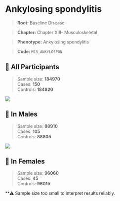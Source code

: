# Ankylosing spondylitis

> **Root:** Baseline Disease  

> **Chapter:** Chapter XIII- Musculoskeletal  

> **Phenotype:** Ankylosing spondylitis  

> **Code:** `M13_ANKYLOSPON`

## 🧪 All Participants  
> Sample size: **184970**  
> Cases: **150**  
> Controls: **184820**
<img src="/Disease/Figures/ALL/Baseline/M13_ANKYLOSPON.png"/>
<CsvTable src="/Disease/Data/ALL/Baseline/LG_M13_ANKYLOSPON.csv" label="🔍 View full results" />

## 👨 In Males  
> Sample size: **88910**  
> Cases: **105**  
> Controls: **88805**
<img src="/Disease/Figures/Male/Baseline/M13_ANKYLOSPON.png"/>
<CsvTable src="/Disease/Data/Male/Baseline/LG_M13_ANKYLOSPON.csv" label="🔍 View full results" />

## 👩 In Females  
> Sample size: **96060**  
> Cases: **45**  
> Controls: **96015**

**⚠️ Sample size too small to interpret results reliably.
